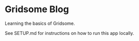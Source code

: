 # Gridsome Blog

Learning the basics of Gridsome.

See SETUP.md for instructions on how to run this app locally.
